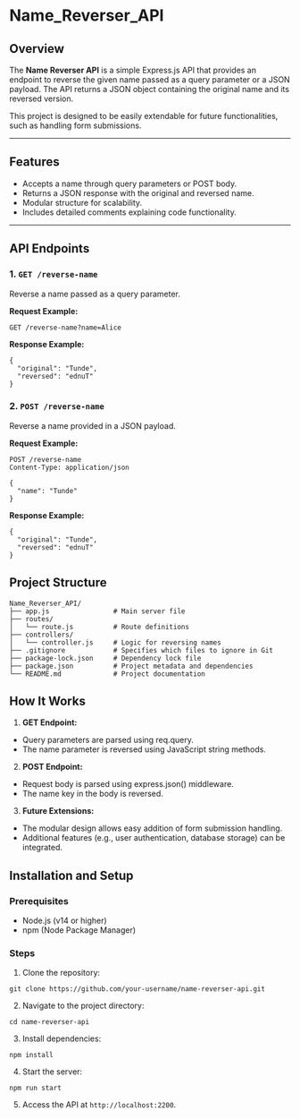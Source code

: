# Name_Reverser_API

## Overview
The **Name Reverser API** is a simple Express.js API that provides an endpoint to reverse the given name passed as a query parameter or a JSON payload. The API returns a JSON object containing the original name and its reversed version.

This project is designed to be easily extendable for future functionalities, such as handling form submissions.

---

## Features
- Accepts a name through query parameters or POST body.
- Returns a JSON response with the original and reversed name.
- Modular structure for scalability.
- Includes detailed comments explaining code functionality.

---

## API Endpoints

### 1. `GET /reverse-name`
Reverse a name passed as a query parameter.

**Request Example:**
```
GET /reverse-name?name=Alice
```
**Response Example:**
```
{
  "original": "Tunde",
  "reversed": "ednuT"
}
```

### 2. `POST /reverse-name`
Reverse a name provided in a JSON payload.

**Request Example:**
```
POST /reverse-name
Content-Type: application/json

{
  "name": "Tunde"
}
```

**Response Example:**
```
{
  "original": "Tunde",
  "reversed": "ednuT"
}
```


## Project Structure
```
Name_Reverser_API/
├── app.js                # Main server file
├── routes/
│   └── route.js          # Route definitions
├── controllers/
│   └── controller.js     # Logic for reversing names
├── .gitignore            # Specifies which files to ignore in Git
├── package-lock.json     # Dependency lock file
├── package.json          # Project metadata and dependencies
└── README.md             # Project documentation

```


## How It Works
1. **GET Endpoint:**
  - Query parameters are parsed using req.query.
  - The name parameter is reversed using JavaScript string methods.

2. **POST Endpoint:**
  - Request body is parsed using express.json() middleware.
  - The name key in the body is reversed.

3. **Future Extensions:**
  - The modular design allows easy addition of form submission handling.
  - Additional features (e.g., user authentication, database storage) can be integrated.




## Installation and Setup

### Prerequisites
- Node.js (v14 or higher)
- npm (Node Package Manager)


### Steps
1. Clone the repository:
```
git clone https://github.com/your-username/name-reverser-api.git
```

2. Navigate to the project directory:
```
cd name-reverser-api
```

3. Install dependencies:
```
npm install
```

4. Start the server:
```
npm run start
```

5. Access the API at `http://localhost:2200`.
